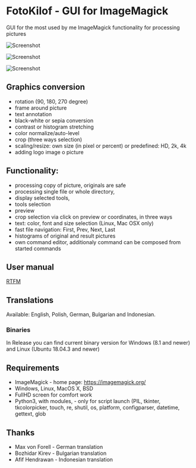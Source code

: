 # FotoKilof - GUI for ImageMagick
GUI for the most used by me ImageMagick functionality for processing pictures

![Screenshot](https://raw.githubusercontent.com/TeaM-TL/FotoKilof/master/screenshots/fotokilof.png)

![Screenshot](https://raw.githubusercontent.com/TeaM-TL/FotoKilof/master/screenshots/fotokilof1.png)

![Screenshot](https://raw.githubusercontent.com/TeaM-TL/FotoKilof/master/screenshots/fotokilof2.png)

## Graphics conversion
 - rotation (90, 180, 270 degree)
 - frame around picture
 - text annotation
 - black-white or sepia conversion
 - contrast or histogram stretching
 - color normalize/auto-level
 - crop (three ways selection)
 - scaling/resize: own size (in pixel or percent) or predefined: HD, 2k, 4k
 - adding logo image o picture
## Functionality:
 - processing copy of picture, originals are safe
 - processing single file or whole directory,
 - display selected tools,
 - tools selection
 - preview
 - crop selection via click on preview or coordinates, in three ways
 - text: color, font and size selection (Linux, Mac OSX only)
 - fast file navigation: First, Prev, Next, Last
 - histograms of original and result pictures
 - own command editor, additionaly command can be composed from started commands

## User manual
[RTFM](https://raw.githubusercontent.com/TeaM-TL/FotoKilof/master/doc/en/fotokilof.pdf)

## Translations
Available: English, Polish, German, Bulgarian and Indonesian.

### Binaries
In Release you can find current binary version for Windows (8.1 and newer) and Linux (Ubuntu 18.04.3 and newer)

## Requirements
 - ImageMagick - home page: https://imagemagick.org/
 - Windows, Linux, MacOS X, BSD
 - FullHD screen for comfort work
 - Python3, with modules, - only for script launch (PIL, tkinter, tkcolorpicker, touch, re, shutil, os, platform, configparser, datetime, gettext, glob 

## Thanks
 - Max von Forell - German translation
 - Bozhidar Kirev - Bulgarian translation
 - Afif Hendrawan - Indonesian translation
